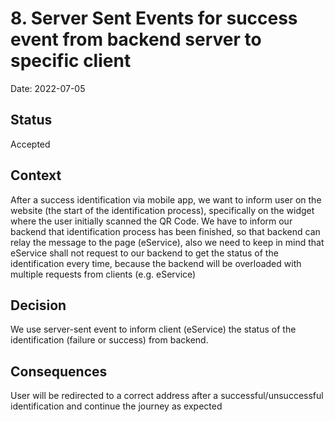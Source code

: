 # 8. Server Sent Events for success event from backend server to specific client

Date: 2022-07-05

## Status

Accepted

## Context

After a success identification via mobile app, we want to inform user on the website (the start of the identification process), specifically on the widget where the user initially scanned the QR Code. We have to inform our backend that identification process has been finished, so that backend can relay the message to the page (eService), also we need to keep in mind that eService shall not request to our backend to get the status of the identification every time, because the backend will be overloaded with multiple requests from clients (e.g. eService)

## Decision

We use server-sent event to inform client (eService) the status of the identification (failure or success) from backend.

## Consequences

User will be redirected to a correct address after a successful/unsuccessful identification and continue the journey as expected
